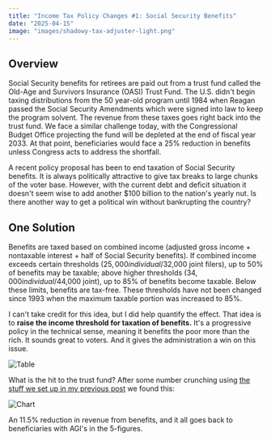 ```yaml
---
title: "Income Tax Policy Changes #1: Social Security Benefits"
date: "2025-04-15"
image: "images/shadowy-tax-adjuster-light.png"
---
```


## Overview
Social Security benefits for retirees are paid out from a trust fund called the Old-Age and Survivors Insurance (OASI) Trust Fund. The U.S. didn't begin taxing distributions from the 50 year-old program until 1984 when Reagan passed the Social Security Amendments which were signed into law to keep the program solvent. The revenue from these taxes goes right back into the trust fund. We face a similar challenge today, with the Congressional Budget Office projecting the fund will be depleted at the end of fiscal year 2033. At that point, beneficiaries would face a 25% reduction in benefits unless Congress acts to address the shortfall.

A recent policy proposal has been to end taxation of Social Security benefits. It is always politically attractive to give tax breaks to large chunks of the voter base. However, with the current debt and deficit situation it doesn't seem wise to add another $100 billion to the nation's yearly nut. Is there another way to get a political win without bankrupting the country?

## One Solution
Benefits are taxed based on combined income (adjusted gross income + nontaxable interest + half of Social Security benefits). If combined income exceeds certain thresholds ($25,000 individual/$32,000 joint filers), up to 50% of benefits may be taxable; above higher thresholds ($34,000 individual/$44,000 joint), up to 85% of benefits become taxable. Below these limits, benefits are tax-free. These thresholds have not been changed since 1993 when the maximum taxable portion was increased to 85%. 

I can't take credit for this idea, but I did help quantify the effect. That idea is to **raise the income threshold for taxation of benefits.** It's a progressive policy in the technical sense, meaning it benefits the poor more than the rich. It sounds great to voters. And it gives the administration a win on this issue.

![Table](/blog_posts/taxes/images/changing-thresholds-table.png)

What is the hit to the trust fund? After some number crunching using [the stuff we set up in my previous post](/blog/taxes/tax-model-python) we found this:

![Chart](/blog_posts/taxes/images/changing-thresholds-chart.png)

An 11.5% reduction in revenue from benefits, and it all goes back to beneficiaries with AGI's in the 5-figures. 